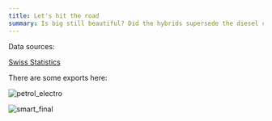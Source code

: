 ```yaml
---
title: Let's hit the road
summary: Is big still beautiful? Did the hybrids supersede the diesel cars? This project takes a look at all the cars allowed to drive on Swiss roads.
---
```


Data sources: 

[Swiss Statistics](https://www.pxweb.bfs.admin.ch/Selection.aspx?px_language=de&px_db=px-x-1103020100_104&px_tableid=px-x-1103020100_104%5cpx-x-1103020100_104.px&px_type=PX)

There are some exports here: 

![petrol_electro](https://cloud.githubusercontent.com/assets/3966222/17650853/52a9032c-6226-11e6-873e-71a0994dd219.png)

![smart_final](https://cloud.githubusercontent.com/assets/3966222/17715405/ebe5df5e-63d1-11e6-9bb0-0e9016fd6b02.png)

